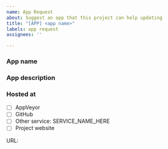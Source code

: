 ```yaml
---
name: App Request
about: Suggest an app that this project can help updating
title: "[APP] <app name>"
labels: app request
assignees: ''

---
```


### App name
<name of the app to add>

### App description
<Oneliner description of app>

### Hosted at
<Click appropriate box after submitting issue>

- [ ] AppVeyor
- [ ] GitHub
- [ ] Other service: SERVICE_NAME_HERE
- [ ] Project website

URL: 
<AppVeyor or GitHub is preferred over project websites>
